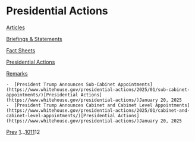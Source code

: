 # 					Presidential Actions				

[Articles](/articles/)

[Briefings &amp; Statements](/briefings-statements/)

[Fact Sheets](/fact-sheets/)

[Presidential Actions](/presidential-actions/)

[Remarks](/remarks/)

    -  [President Trump Announces Sub-Cabinet Appointments](https://www.whitehouse.gov/presidential-actions/2025/01/sub-cabinet-appointments/)[Presidential Actions](https://www.whitehouse.gov/presidential-actions/)January 20, 2025 
    -  [President Trump Announces Cabinet and Cabinet Level Appointments](https://www.whitehouse.gov/presidential-actions/2025/01/cabinet-and-cabinet-level-appointments/)[Presidential Actions](https://www.whitehouse.gov/presidential-actions/)January 20, 2025 

[Prev](https://www.whitehouse.gov/presidential-actions/page/11/)
[1](https://www.whitehouse.gov/presidential-actions/)…[10](https://www.whitehouse.gov/presidential-actions/page/10/)[11](https://www.whitehouse.gov/presidential-actions/page/11/)12
